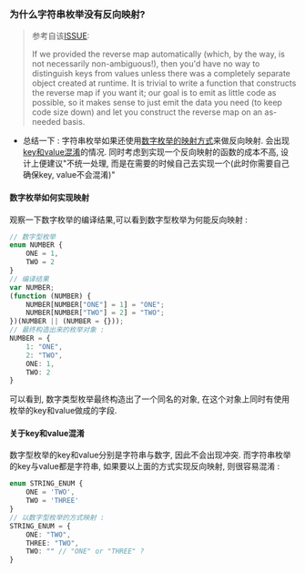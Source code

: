 ### 为什么字符串枚举没有反向映射?

> 参考自该[ISSUE](https://github.com/Microsoft/TypeScript/issues/21935):
> 
> If we provided the reverse map automatically (which, by the way, is not necessarily non-ambiguous!), then you'd have no way to distinguish keys from values unless there was a completely separate object created at runtime. It is trivial to write a function that constructs the reverse map if you want it; our goal is to emit as little code as possible, so it makes sense to just emit the data you need (to keep code size down) and let you construct the reverse map on an as-needed basis.

- 总结一下 : 字符串枚举如果还使用[数字枚举的映射方式](#数字枚举如何实现映射)来做反向映射. 会出现[key和value混淆](#关于key和value混淆)的情况. 同时考虑到实现一个反向映射的函数的成本不高, 设计上便建议"不统一处理, 而是在需要的时候自己去实现一个(此时你需要自己确保key, value不会混淆)"

#### 数字枚举如何实现映射

观察一下数字枚举的编译结果,可以看到数字型枚举为何能反向映射 :
```typescript
// 数字型枚举
enum NUMBER {
    ONE = 1,
    TWO = 2
}
// 编译结果
var NUMBER;
(function (NUMBER) {
    NUMBER[NUMBER["ONE"] = 1] = "ONE";
    NUMBER[NUMBER["TWO"] = 2] = "TWO";
})(NUMBER || (NUMBER = {}));
// 最终构造出来的枚举对象 : 
NUMBER = {
    1: "ONE",
    2: "TWO",
    ONE: 1,
    TWO: 2
}
```
可以看到, 数字类型枚举最终构造出了一个同名的对象, 在这个对象上同时有使用枚举的key和value做成的字段. 

#### 关于key和value混淆

数字型枚举的key和value分别是字符串与数字, 因此不会出现冲突. 而字符串枚举的key与value都是字符串, 如果要以上面的方式实现反向映射, 则很容易混淆 : 
```ts
enum STRING_ENUM {
    ONE = 'TWO',
    TWO = 'THREE'
}
// 以数字型枚举的方式映射 : 
STRING_ENUM = {
    ONE: "TWO",
    THREE: "TWO",
    TWO: "" // "ONE" or "THREE" ?
}
```
